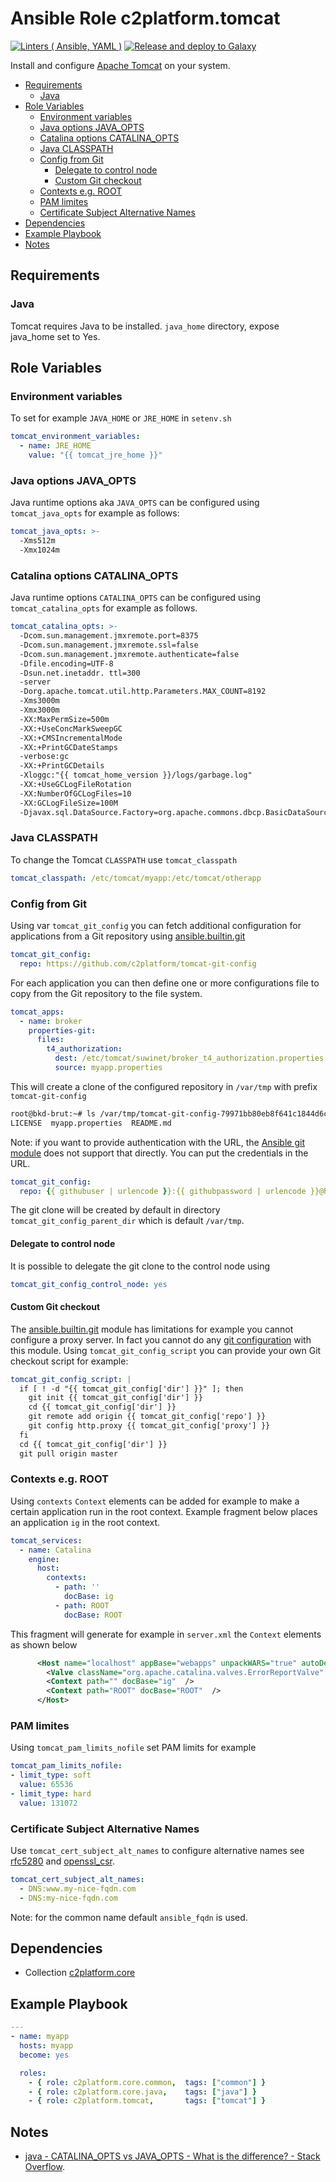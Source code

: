 # Ansible Role c2platform.tomcat

[![Linters ( Ansible, YAML )](https://github.com/c2platform/ansible-role-tomcat/actions/workflows/ci.yml/badge.svg)](https://github.com/c2platform/ansible-role-tomcat/actions/workflows/ci.yml) [![Release and deploy to Galaxy](https://github.com/c2platform/ansible-role-tomcat/actions/workflows/release.yml/badge.svg)](https://github.com/c2platform/ansible-role-tomcat/actions/workflows/release.yml)

Install and configure [Apache Tomcat](https://tomcat.apache.org/) on your system.

<!-- MarkdownTOC levels="2,3,4" autolink="true" -->

- [Requirements](#requirements)
  - [Java](#java)
- [Role Variables](#role-variables)
  - [Environment variables](#environment-variables)
  - [Java options JAVA_OPTS](#java-options-java_opts)
  - [Catalina options CATALINA_OPTS](#catalina-options-catalina_opts)
  - [Java CLASSPATH](#java-classpath)
  - [Config from Git](#config-from-git)
    - [Delegate to control node](#delegate-to-control-node)
    - [Custom Git checkout](#custom-git-checkout)
  - [Contexts e.g. ROOT](#contexts-eg-root)
  - [PAM limites](#pam-limites)
  - [Certificate Subject Alternative Names](#certificate-subject-alternative-names)
- [Dependencies](#dependencies)
- [Example Playbook](#example-playbook)
- [Notes](#notes)

<!-- /MarkdownTOC -->

## Requirements

<!-- Any pre-requisites that may not be covered by Ansible itself or the role should be mentioned here. For instance, if the role uses the EC2 module, it may be a good idea to mention in this section that the boto package is required. -->

### Java

Tomcat requires Java to be installed. `java_home` directory, expose java_home set to Yes.

## Role Variables

<!--  A description of the settable variables for this role should go here, including any variables that are in defaults/main.yml, vars/main.yml, and any variables that can/should be set via parameters to the role. Any variables that are read from other roles and/or the global scope (ie. hostvars, group vars, etc.) should be mentioned here as well. -->

### Environment variables

To set for example `JAVA_HOME` or `JRE_HOME` in `setenv.sh`

```yaml
tomcat_environment_variables:
  - name: JRE_HOME
    value: "{{ tomcat_jre_home }}"
```
### Java options JAVA_OPTS

Java runtime options aka `JAVA_OPTS` can be configured using `tomcat_java_opts` for example as follows:

```yaml
tomcat_java_opts: >-
  -Xms512m
  -Xmx1024m
```

### Catalina options CATALINA_OPTS

Java runtime options `CATALINA_OPTS` can be configured using `tomcat_catalina_opts` for example as follows.

```yaml
tomcat_catalina_opts: >-
  -Dcom.sun.management.jmxremote.port=8375
  -Dcom.sun.management.jmxremote.ssl=false
  -Dcom.sun.management.jmxremote.authenticate=false
  -Dfile.encoding=UTF-8
  -Dsun.net.inetaddr. ttl=300
  -server
  -Dorg.apache.tomcat.util.http.Parameters.MAX_COUNT=8192
  -Xms3000m
  -Xmx3000m
  -XX:MaxPermSize=500m
  -XX:+UseConcMarkSweepGC
  -XX:+CMSIncrementalMode
  -XX:+PrintGCDateStamps
  -verbose:gc
  -XX:+PrintGCDetails
  -Xloggc:"{{ tomcat_home_version }}/logs/garbage.log"
  -XX:+UseGCLogFileRotation
  -XX:NumberOfGCLogFiles=10
  -XX:GCLogFileSize=100M
  -Djavax.sql.DataSource.Factory=org.apache.commons.dbcp.BasicDataSourceFactory
```

### Java CLASSPATH

To change the Tomcat `CLASSPATH` use `tomcat_classpath` 

```yaml
tomcat_classpath: /etc/tomcat/myapp:/etc/tomcat/otherapp  
```

### Config from Git

Using var `tomcat_git_config` you can fetch additional configuration for applications from a Git repository using [ansible.builtin.git](https://docs.ansible.com/ansible/latest/collections/ansible/builtin/git_module.html)

```yaml
tomcat_git_config:
  repo: https://github.com/c2platform/tomcat-git-config
```
For each application you can then define one or more configurations file to copy from the Git repository to the file system.

```yaml
tomcat_apps:
  - name: broker
    properties-git:
      files:
        t4_authorization:
          dest: /etc/tomcat/suwinet/broker_t4_authorization.properties
          source: myapp.properties 
```

This will create a clone of the configured repository in `/var/tmp` with prefix `tomcat-git-config`

```bash
root@bkd-brut:~# ls /var/tmp/tomcat-git-config-79971bb80eb8f641c1844d6c060c45c18a87ca81/
LICENSE  myapp.properties  README.md
```

Note: if you want to provide authentication with the URL, the [Ansible git module](https://docs.ansible.com/ansible/latest/collections/ansible/builtin/git_module.html) does not support that directly. You can put the credentials in the URL. 

```yaml
tomcat_git_config:
  repo: {{ githubuser | urlencode }}:{{ githubpassword | urlencode }}@https://github.com/c2platform/tomcat-git-config
```

The git clone will be created by default in directory `tomcat_git_config_parent_dir` which is default `/var/tmp`.

#### Delegate to control node

It is possible to delegate the git clone to the control node using

```yaml
tomcat_git_config_control_node: yes
```

#### Custom Git checkout

The [ansible.builtin.git](https://docs.ansible.com/ansible/latest/collections/ansible/builtin/git_module.html) module has limitations for example you cannot configure a proxy server. In fact you cannot do any [git configuration](https://www.git-scm.com/book/en/v2/Customizing-Git-Git-Configuration) with this module. Using `tomcat_git_config_script` you can provide your own Git checkout script for example:


```yaml
tomcat_git_config_script: |
  if [ ! -d "{{ tomcat_git_config['dir'] }}" ]; then
    git init {{ tomcat_git_config['dir'] }}
    cd {{ tomcat_git_config['dir'] }}
    git remote add origin {{ tomcat_git_config['repo'] }}
    git config http.proxy {{ tomcat_git_config['proxy'] }}
  fi
  cd {{ tomcat_git_config['dir'] }}  
  git pull origin master
```

### Contexts e.g. ROOT

Using `contexts` `Context` elements can be added for example to make a certain application run in the root context. Example fragment below places an application `ig` in the root context.

```yaml
tomcat_services:
  - name: Catalina
    engine:
      host:
        contexts:
          - path: ''
            docBase: ig
          - path: ROOT
            docBase: ROOT          
```

This fragment will generate for example in `server.xml` the `Context` elements as shown below

```xml
      <Host name="localhost" appBase="webapps" unpackWARS="true" autoDeploy="true" >
        <Valve className="org.apache.catalina.valves.ErrorReportValve" showReport="false" showServerInfo="false"  />
        <Context path="" docBase="ig"  />
        <Context path="ROOT" docBase="ROOT"  />
      </Host>
```
### PAM limites

Using `tomcat_pam_limits_nofile` set PAM limits for example

```yaml
tomcat_pam_limits_nofile:
- limit_type: soft
  value: 65536
- limit_type: hard
  value: 131072
```

### Certificate Subject Alternative Names

Use `tomcat_cert_subject_alt_names` to configure alternative names see [rfc5280](https://datatracker.ietf.org/doc/html/rfc5280#section-4.2.1.6) and [openssl_csr](https://docs.ansible.com/ansible/latest/collections/community/crypto/openssl_csr_module.html#parameter-subject_alt_name).

```yaml
tomcat_cert_subject_alt_names:
  - DNS:www.my-nice-fqdn.com
  - DNS:my-nice-fqdn.com
```

Note: for the common name default `ansible_fqdn` is used.


## Dependencies

<!--   A list of other roles hosted on Galaxy should go here, plus any details in regards to parameters that may need to be set for other roles, or variables that are used from other roles. -->

* Collection [c2platform.core](https://galaxy.ansible.com/c2platform/core)

## Example Playbook

<!--   Including an example of how to use your role (for instance, with variables passed in as parameters) is always nice for users too: -->

```yaml
---
- name: myapp
  hosts: myapp
  become: yes

  roles:
    - { role: c2platform.core.common,  tags: ["common"] }
    - { role: c2platform.core.java,    tags: ["java"] }
    - { role: c2platform.tomcat,       tags: ["tomcat"] }

```

## Notes

- [java - CATALINA_OPTS vs JAVA_OPTS - What is the difference? - Stack Overflow](https://stackoverflow.com/questions/11222365/catalina-opts-vs-java-opts-what-is-the-difference).

